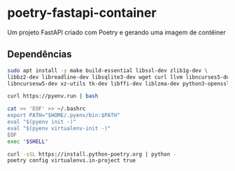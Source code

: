 # poetry-fastapi-container
Um projeto FastAPI criado com Poetry e gerando uma imagem de contêiner

## Dependências

```bash
sudo apt install -y make build-essential libssl-dev zlib1g-dev \
libbz2-dev libreadline-dev libsqlite3-dev wget curl llvm libncurses5-dev \
libncursesw5-dev xz-utils tk-dev libffi-dev liblzma-dev python3-openssl

curl https://pyenv.run | bash

cat << 'EOF' >> ~/.bashrc
export PATH="$HOME/.pyenv/bin:$PATH"
eval "$(pyenv init -)"
eval "$(pyenv virtualenv-init -)"
EOF
exec "$SHELL"

curl -sSL https://install.python-poetry.org | python -
poetry config virtualenvs.in-project true
```